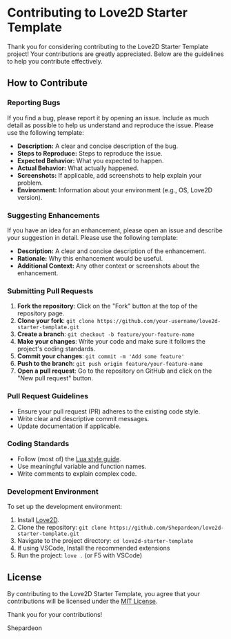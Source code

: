 # Contributing to Love2D Starter Template

Thank you for considering contributing to the Love2D Starter Template project! Your contributions are greatly appreciated. Below are the guidelines to help you contribute effectively.

## How to Contribute

### Reporting Bugs

If you find a bug, please report it by opening an issue. Include as much detail as possible to help us understand and reproduce the issue. Please use the following template:

- **Description:** A clear and concise description of the bug.
- **Steps to Reproduce:** Steps to reproduce the issue.
- **Expected Behavior:** What you expected to happen.
- **Actual Behavior:** What actually happened.
- **Screenshots:** If applicable, add screenshots to help explain your problem.
- **Environment:** Information about your environment (e.g., OS, Love2D version).

### Suggesting Enhancements

If you have an idea for an enhancement, please open an issue and describe your suggestion in detail. Please use the following template:

- **Description:** A clear and concise description of the enhancement.
- **Rationale:** Why this enhancement would be useful.
- **Additional Context:** Any other context or screenshots about the enhancement.

### Submitting Pull Requests

1. **Fork the repository**: Click on the "Fork" button at the top of the repository page.
2. **Clone your fork**: `git clone https://github.com/your-username/love2d-starter-template.git`
3. **Create a branch**: `git checkout -b feature/your-feature-name`
4. **Make your changes**: Write your code and make sure it follows the project's coding standards.
5. **Commit your changes**: `git commit -m 'Add some feature'`
6. **Push to the branch**: `git push origin feature/your-feature-name`
7. **Open a pull request**: Go to the repository on GitHub and click on the "New pull request" button.

### Pull Request Guidelines

- Ensure your pull request (PR) adheres to the existing code style.
- Write clear and descriptive commit messages.
- Update documentation if applicable.

### Coding Standards

- Follow (most of) the [Lua style guide](https://github.com/Olivine-Labs/lua-style-guide).
- Use meaningful variable and function names.
- Write comments to explain complex code.

### Development Environment

To set up the development environment:

1. Install [Love2D](https://love2d.org/).
2. Clone the repository: `git clone https://github.com/Shepardeon/love2d-starter-template.git`
3. Navigate to the project directory: `cd love2d-starter-template`
4. If using VSCode, Install the recommended extensions
5. Run the project: `love .` (or F5 with VSCode)

## License

By contributing to the Love2D Starter Template, you agree that your contributions will be licensed under the [MIT License](LICENSE).

Thank you for your contributions!

Shepardeon
